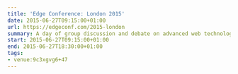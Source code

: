 ```yaml
---
title: 'Edge Conference: London 2015'
date: 2015-06-27T09:15:00+01:00
url: https://edgeconf.com/2015-london
summary: A day of group discussion and debate on advanced web technologies for developers and browser vendors, raising funds for CodeClub.
start: 2015-06-27T09:15:00+01:00
end: 2015-06-27T18:30:00+01:00
tags:
- venue:9c3xgvg6+47
---
```

